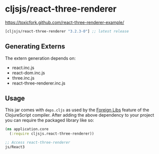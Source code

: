 # cljsjs/react-three-renderer

https://toxicfork.github.com/react-three-renderer-example/

[](dependency)
```clojure
[cljsjs/react-three-renderer "3.2.3-0"] ;; latest release
```
[](/dependency)

## Generating Externs

The extern generation depends on:

* react.inc.js
* react-dom.inc.js
* three.inc.js
* react-three-renderer.inc.js

## Usage

This jar comes with `deps.cljs` as used by the [Foreign Libs][flibs] feature
of the ClojureScript compiler. After adding the above dependency to your project
you can require the packaged library like so:

```clojure
(ns application.core
  (:require cljsjs.react-three-renderer))

;; Access react-three-renderer
js/React3
```

[flibs]: https://clojurescript.org/reference/packaging-foreign-deps
